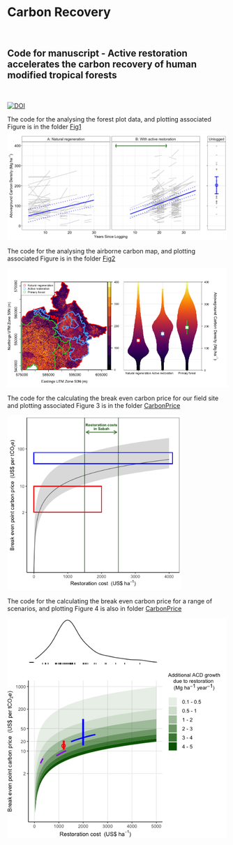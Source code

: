 # Carbon Recovery
<br>

## Code for manuscript - Active restoration accelerates the carbon recovery of human modified tropical forests
<br>

[![DOI](https://zenodo.org/badge/266838510.svg)](https://zenodo.org/badge/latestdoi/266838510)




The code for the analysing the forest plot data, and plotting associated Figure is in the folder [Fig1](https://github.com/PhilipsonChristopher/CarbonRecovery/tree/master/Fig1)
![Fig 1](https://raw.githubusercontent.com/PhilipsonChristopher/CarbonRecovery/master/Fig1/Fig1.png)


The code for the analysing the airborne carbon map, and plotting associated Figure is in the folder [Fig2](https://github.com/PhilipsonChristopher/CarbonRecovery/blob/master/Fig2)

![Fig 2](https://raw.githubusercontent.com/PhilipsonChristopher/CarbonRecovery/master/Fig2/Fig2.png)



The code for the calculating the break even carbon price for our field site and plotting associated Figure 3 is in the folder [CarbonPrice](https://github.com/PhilipsonChristopher/CarbonRecovery/blob/master/CarbonPrice)

<img src="https://raw.githubusercontent.com/PhilipsonChristopher/CarbonRecovery/master/CarbonPrice/Fig3.png" width="400" height="400">


The code for the calculating the break even carbon price for a range of scenarios, and plotting Figure 4 is also in folder [CarbonPrice](https://github.com/PhilipsonChristopher/CarbonRecovery/blob/master/CarbonPrice)

![Fig 4](https://raw.githubusercontent.com/PhilipsonChristopher/CarbonRecovery/master/CarbonPrice/Fig4.png)
